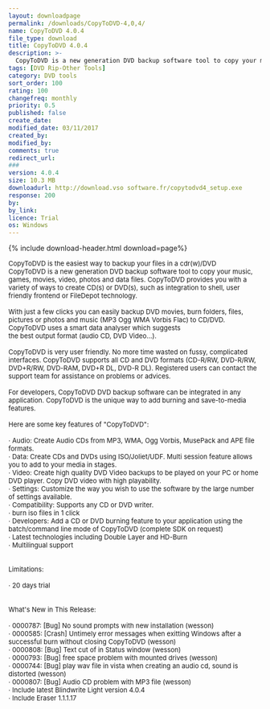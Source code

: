 ```yaml
---
layout: downloadpage
permalink: /downloads/CopyToDVD-4,0,4/
name: CopyToDVD 4.0.4
file_type: download
title: CopyToDVD 4.0.4
description: >-
  CopyToDVD is a new generation DVD backup software tool to copy your music, games, movies, video, photos and data files. CopyToDVD provides you with a variety of ways to create CD(s) or DVD(s), such as integration to shell, user friendly frontend
tags: [DVD Rip-Other Tools]
category: DVD tools
sort_order: 100
rating: 100
changefreq: monthly
priority: 0.5
published: false
create_date:
modified_date: 03/11/2017
created_by:
modified_by:
comments: true
redirect_url:
###
version: 4.0.4
size: 10.3 MB
downloadurl: http://download.vso software.fr/copytodvd4_setup.exe
response: 200
by:
by_link:
licence: Trial
os: Windows
---
```


{% include download-header.html download=page%}

<p style="fix-download-text !important">
<p><font size="2">CopyToDVD is the easiest way to backup your files in a cdr(w)/DVD <br />
CopyToDVD is a new generation DVD backup software tool to copy your music, games, movies, video, photos and data files. CopyToDVD provides you with a variety of ways to create CD(s) or DVD(s), such as integration to shell, user friendly frontend or FileDepot technology. <br />
<br />
With just a few clicks you can easily backup DVD movies, burn folders, files, pictures or photos and music (MP3 Ogg WMA Vorbis Flac) to CD/DVD. CopyToDVD uses a smart data analyser which suggests <br />
the best output format (audio CD, DVD Video...). <br />
<br />
CopyToDVD is very user friendly. No more time wasted on fussy, complicated interfaces. CopyToDVD supports all CD and DVD formats (CD-R/RW, DVD-R/RW, DVD+R/RW, DVD-RAM, DVD+R DL, DVD-R DL). Registered users can contact the support team for assistance on problems or advices. <br />
<br />
For developers, CopyToDVD DVD backup software can be integrated in any application. CopyToDVD is the unique way to add burning and save-to-media features. <br />
<br />
Here are some key features of "CopyToDVD": <br />
<br />
· Audio: Create Audio CDs from MP3, WMA, Ogg Vorbis, MusePack and APE file formats. <br />
· Data: Create CDs and DVDs using ISO/Joliet/UDF. Multi session feature allows you to add to your media in stages. <br />
· Video: Create high quality DVD Video backups to be played on your PC or home DVD player. Copy DVD video with high playability. <br />
· Settings: Customize the way you wish to use the software by the large number of settings available. <br />
· Compatibility: Supports any CD or DVD writer. <br />
· burn iso files in 1 click <br />
· Developers: Add a CD or DVD burning feature to your application using the batch/command line mode of CopyToDVD (complete SDK on request) <br />
· Latest technologies including Double Layer and HD-Burn <br />
· Multilingual support <br />
<br />
<br />
Limitations: <br />
<br />
· 20 days trial <br />
<br />
<br />
What's New in This Release: <br />
<br />
· 0000787: [Bug] No sound prompts with new installation (wesson) <br />
· 0000585: [Crash] Untimely error messages when exitting Windows after a successful burn without closing CopyToDVD (wesson) <br />
· 0000808: [Bug] Text cut of in Status window (wesson) <br />
· 0000793: [Bug] free space problem with mounted drives (wesson) <br />
· 0000744: [Bug] play wav file in vista when creating an audio cd, sound is distorted (wesson) <br />
· 0000807: [Bug] Audio CD problem with MP3 file (wesson) <br />
· Include latest Blindwrite Light version 4.0.4 <br />
· Include Eraser 1.1.1.17</font></p></p>
